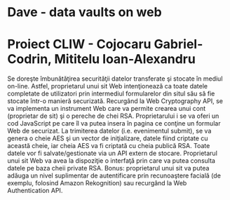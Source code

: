# Dave - data vaults on web

Proiect CLIW - Cojocaru Gabriel-Codrin, Mititelu Ioan-Alexandru
=======

Se doreşte îmbunătăţirea securităţii datelor transferate şi stocate în mediul on-line. Astfel, proprietarul unui sit Web intenţionează ca toate datele completate de utilizatori prin intermediul formularelor din situl său să fie stocate într-o manieră securizată. Recurgând la Web Cryptography API, se va implementa un instrument Web care va permite crearea unui cont (proprietar de sit) şi o pereche de chei RSA. Proprietarului i se va oferi un cod JavaScript pe care îl va putea insera în pagina ce conţine un formular Web de securizat. La trimiterea datelor (i.e. evenimentul submit), se va genera o cheie AES şi un vector de iniţializare, datele fiind criptate cu această cheie, iar cheia AES va fi criptată cu cheia publică RSA. Toate datele vor fi salvate/gestionate via un API extern de stocare. Proprietarul unui sit Web va avea la dispoziţie o interfaţă prin care va putea consulta datele pe baza cheii private RSA. Bonus: proprietarul unui sit va putea adăuga un nivel suplimentar de autentificare prin recunoaştere facială (de exemplu, folosind Amazon Rekognition) sau recurgând la Web Authentication API.